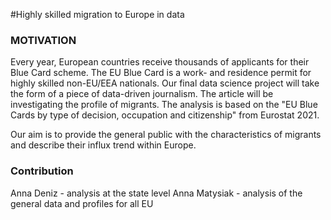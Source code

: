 #Highly skilled migration to Europe in data

### MOTIVATION
Every year, European countries receive thousands of applicants for their Blue Card scheme. The EU Blue Card is a work- and residence permit for highly skilled non-EU/EEA nationals. Our final data science project will take the form of a piece of data-driven journalism. The article will be investigating the profile of migrants. The analysis is based on the
"EU Blue Cards by type of decision, occupation and citizenship" from Eurostat 2021. 

Our aim is to provide the general public with the characteristics of migrants and describe their influx trend within Europe.

### Contribution
Anna Deniz - analysis at the state level
Anna Matysiak - analysis of the general data and profiles for all EU